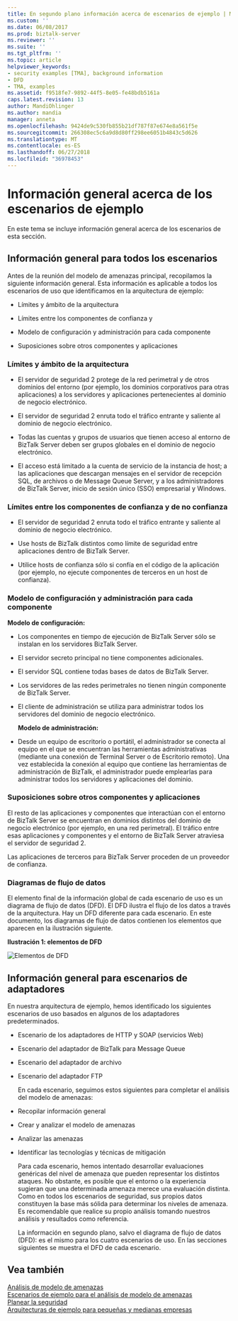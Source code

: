 ```yaml
---
title: En segundo plano información acerca de escenarios de ejemplo | Microsoft Docs
ms.custom: ''
ms.date: 06/08/2017
ms.prod: biztalk-server
ms.reviewer: ''
ms.suite: ''
ms.tgt_pltfrm: ''
ms.topic: article
helpviewer_keywords:
- security examples [TMA], background information
- DFD
- TMA, examples
ms.assetid: f9518fe7-9892-44f5-8e05-fe48bdb5161a
caps.latest.revision: 13
author: MandiOhlinger
ms.author: mandia
manager: anneta
ms.openlocfilehash: 9424de9c530fb855b21df787f87e674e8a561f5e
ms.sourcegitcommit: 266308ec5c6a9d8d80ff298ee6051b4843c5d626
ms.translationtype: MT
ms.contentlocale: es-ES
ms.lasthandoff: 06/27/2018
ms.locfileid: "36978453"
---
```

# <a name="background-information-for-sample-scenarios"></a>Información general acerca de los escenarios de ejemplo
En este tema se incluye información general acerca de los escenarios de esta sección.  
  
## <a name="background-for-all-scenarios"></a>Información general para todos los escenarios  
 Antes de la reunión del modelo de amenazas principal, recopilamos la siguiente información general. Esta información es aplicable a todos los escenarios de uso que identificamos en la arquitectura de ejemplo:  
  
-   Límites y ámbito de la arquitectura  
  
-   Límites entre los componentes de confianza y  
  
-   Modelo de configuración y administración para cada componente  
  
-   Suposiciones sobre otros componentes y aplicaciones  
  
### <a name="boundaries-and-scope-of-the-architecture"></a>Límites y ámbito de la arquitectura  
  
-   El servidor de seguridad 2 protege de la red perimetral y de otros dominios del entorno (por ejemplo, los dominios corporativos para otras aplicaciones) a los servidores y aplicaciones pertenecientes al dominio de negocio electrónico.  
  
-   El servidor de seguridad 2 enruta todo el tráfico entrante y saliente al dominio de negocio electrónico.  
  
-   Todas las cuentas y grupos de usuarios que tienen acceso al entorno de BizTalk Server deben ser grupos globales en el dominio de negocio electrónico.  
  
-   El acceso está limitado a la cuenta de servicio de la instancia de host; a las aplicaciones que descargan mensajes en el servidor de recepción SQL, de archivos o de Message Queue Server, y a los administradores de BizTalk Server, inicio de sesión único (SSO) empresarial y Windows.  
  
### <a name="boundaries-between-trusted-and-untrusted-companies"></a>Límites entre los componentes de confianza y de no confianza  
  
-   El servidor de seguridad 2 enruta todo el tráfico entrante y saliente al dominio de negocio electrónico.  
  
-   Use hosts de BizTalk distintos como límite de seguridad entre aplicaciones dentro de BizTalk Server.  
  
-   Utilice hosts de confianza sólo si confía en el código de la aplicación (por ejemplo, no ejecute componentes de terceros en un host de confianza).  
  
### <a name="configuration-and-administration-model-for-each-component"></a>Modelo de configuración y administración para cada componente  
 **Modelo de configuración:**  
  
- Los componentes en tiempo de ejecución de BizTalk Server sólo se instalan en los servidores BizTalk Server.  
  
- El servidor secreto principal no tiene componentes adicionales.  
  
- El servidor SQL contiene todas bases de datos de BizTalk Server.  
  
- Los servidores de las redes perimetrales no tienen ningún componente de BizTalk Server.  
  
- El cliente de administración se utiliza para administrar todos los servidores del dominio de negocio electrónico.  
  
  **Modelo de administración:**  
  
- Desde un equipo de escritorio o portátil, el administrador se conecta al equipo en el que se encuentran las herramientas administrativas (mediante una conexión de Terminal Server o de Escritorio remoto). Una vez establecida la conexión al equipo que contiene las herramientas de administración de BizTalk, el administrador puede emplearlas para administrar todos los servidores y aplicaciones del dominio.  
  
### <a name="assumptions-about-other-components-and-applications"></a>Suposiciones sobre otros componentes y aplicaciones  
 El resto de las aplicaciones y componentes que interactúan con el entorno de BizTalk Server se encuentran en dominios distintos del dominio de negocio electrónico (por ejemplo, en una red perimetral). El tráfico entre esas aplicaciones y componentes y el entorno de BizTalk Server atraviesa el servidor de seguridad 2.  
  
 Las aplicaciones de terceros para BizTalk Server proceden de un proveedor de confianza.  
  
### <a name="data-flow-diagrams"></a>Diagramas de flujo de datos  
 El elemento final de la información global de cada escenario de uso es un diagrama de flujo de datos (DFD). El DFD ilustra el flujo de los datos a través de la arquitectura. Hay un DFD diferente para cada escenario. En este documento, los diagramas de flujo de datos contienen los elementos que aparecen en la ilustración siguiente.  
  
 **Ilustración 1: elementos de DFD**  
  
 ![Elementos de DFD](../core/media/tdi-sec-dfd-legend.gif "TDI_Sec_DFD_Legend")  
  
## <a name="background-for-adapter-scenarios"></a>Información general para escenarios de adaptadores  
 En nuestra arquitectura de ejemplo, hemos identificado los siguientes escenarios de uso basados en algunos de los adaptadores predeterminados.  
  
- Escenario de los adaptadores de HTTP y SOAP (servicios Web)  
  
- Escenario del adaptador de BizTalk para Message Queue  
  
- Escenario del adaptador de archivo  
  
- Escenario del adaptador FTP  
  
  En cada escenario, seguimos estos siguientes para completar el análisis del modelo de amenazas:  
  
- Recopilar información general  
  
- Crear y analizar el modelo de amenazas  
  
- Analizar las amenazas  
  
- Identificar las tecnologías y técnicas de mitigación  
  
  Para cada escenario, hemos intentado desarrollar evaluaciones genéricas del nivel de amenaza que pueden representar los distintos ataques. No obstante, es posible que el entorno o la experiencia sugieran que una determinada amenaza merece una evaluación distinta. Como en todos los escenarios de seguridad, sus propios datos constituyen la base más sólida para determinar los niveles de amenaza. Es recomendable que realice su propio análisis tomando nuestros análisis y resultados como referencia.  
  
  La información en segundo plano, salvo el diagrama de flujo de datos (DFD): es el mismo para los cuatro escenarios de uso. En las secciones siguientes se muestra el DFD de cada escenario.  
  
## <a name="see-also"></a>Vea también  
 [Análisis de modelo de amenazas](../core/threat-model-analysis.md)   
 [Escenarios de ejemplo para el análisis de modelo de amenazas](../core/sample-scenarios-for-threat-model-analysis.md)   
 [Planear la seguridad](../core/planning-for-security.md)   
 [Arquitecturas de ejemplo para pequeñas y medianas empresas](../core/sample-architectures-for-small-medium-sized-companies.md)